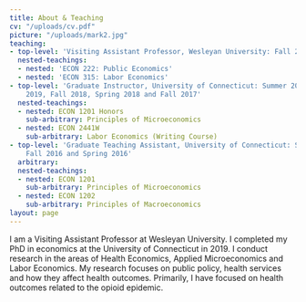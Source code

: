 ```yaml
---
title: About & Teaching
cv: "/uploads/cv.pdf"
picture: "/uploads/mark2.jpg"
teaching:
- top-level: 'Visiting Assistant Professor, Wesleyan University: Fall 2019'
  nested-teachings:
  - nested: 'ECON 222: Public Economics'
  - nested: 'ECON 315: Labor Economics'
- top-level: 'Graduate Instructor, University of Connecticut: Summer 2019, Spring
    2019, Fall 2018, Spring 2018 and Fall 2017'
  nested-teachings:
  - nested: ECON 1201 Honors
    sub-arbitrary: Principles of Microeconomics
  - nested: ECON 2441W
    sub-arbitrary: Labor Economics (Writing Course)
- top-level: 'Graduate Teaching Assistant, University of Connecticut: Spring 2017,
    Fall 2016 and Spring 2016'
  arbitrary: 
  nested-teachings:
  - nested: ECON 1201
    sub-arbitrary: Principles of Microeconomics
  - nested: ECON 1202
    sub-arbitrary: Principles of Macroeconomics
layout: page
---
```


I am a Visiting Assistant Professor at Wesleyan University. I completed my PhD in economics at the University of Connecticut in 2019. I conduct research in the areas of Health Economics, Applied Microeconomics and Labor Economics. My research focuses on public policy, health services and how they affect health outcomes. Primarily, I have focused on health outcomes related to the opioid epidemic.
